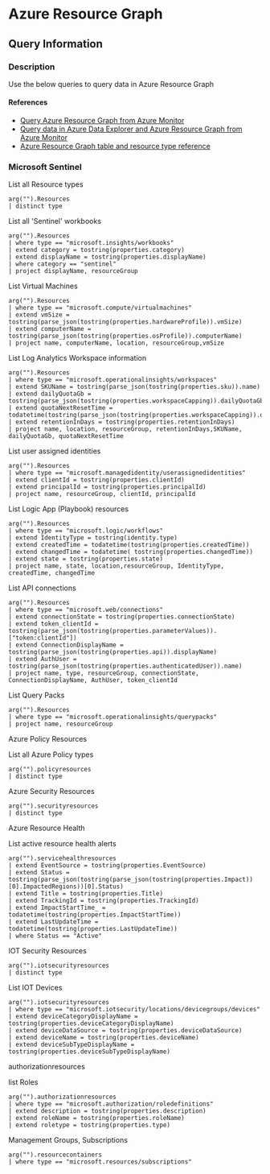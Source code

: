 # Azure Resource Graph

## Query Information

### Description

Use the below queries to query data in Azure Resource Graph

#### References

- [Query Azure Resource Graph from Azure Monitor](https://techcommunity.microsoft.com/t5/azure-observability-blog/query-azure-resource-graph-from-azure-monitor/ba-p/3918298)
- [Query data in Azure Data Explorer and Azure Resource Graph from Azure Monitor](https://learn.microsoft.com/en-us/azure/azure-monitor/logs/azure-monitor-data-explorer-proxy)
- [Azure Resource Graph table and resource type reference](https://learn.microsoft.com/en-us/azure/governance/resource-graph/reference/supported-tables-resources)


### Microsoft Sentinel


List all Resource types

```kql
arg("").Resources
| distinct type
```

List all 'Sentinel' workbooks

```kql
arg("").Resources
| where type == "microsoft.insights/workbooks"
| extend category = tostring(properties.category)
| extend displayName = tostring(properties.displayName)
| where category == "sentinel"
| project displayName, resourceGroup
```

List Virtual Machines

```kql
arg("").Resources
| where type == "microsoft.compute/virtualmachines"
| extend vmSize = tostring(parse_json(tostring(properties.hardwareProfile)).vmSize)
| extend computerName = tostring(parse_json(tostring(properties.osProfile)).computerName)
| project name, computerName, location, resourceGroup,vmSize
```

List Log Analytics Workspace information

```kql
arg("").Resources
| where type == "microsoft.operationalinsights/workspaces"
| extend SKUName = tostring(parse_json(tostring(properties.sku)).name)
| extend dailyQuotaGb = tostring(parse_json(tostring(properties.workspaceCapping)).dailyQuotaGb)
| extend quotaNextResetTime = todatetime(tostring(parse_json(tostring(properties.workspaceCapping)).quotaNextResetTime))
| extend retentionInDays = tostring(properties.retentionInDays)
| project name, location, resourceGroup, retentionInDays,SKUName, dailyQuotaGb, quotaNextResetTime
```

List user assigned identities

```kql
arg("").Resources
| where type == "microsoft.managedidentity/userassignedidentities"
| extend clientId = tostring(properties.clientId)
| extend principalId = tostring(properties.principalId)
| project name, resourceGroup, clientId, principalId
```

List Logic App (Playbook) resources

```kql
arg("").Resources
| where type == "microsoft.logic/workflows"
| extend IdentityType = tostring(identity.type)
| extend createdTime = todatetime(tostring(properties.createdTime))
| extend changedTime = todatetime( tostring(properties.changedTime))
| extend state = tostring(properties.state)
| project name, state, location,resourceGroup, IdentityType, createdTime, changedTime
```

List API connections

```kql
arg("").Resources
| where type == "microsoft.web/connections"
| extend connectionState = tostring(properties.connectionState)
| extend token_clientId = tostring(parse_json(tostring(properties.parameterValues)).["token:clientId"])
| extend ConnectionDisplayName = tostring(parse_json(tostring(properties.api)).displayName)
| extend AuthUser = tostring(parse_json(tostring(properties.authenticatedUser)).name)
| project name, type, resourceGroup, connectionState, ConnectionDisplayName, AuthUser, token_clientId
```

List Query Packs
```kql
arg("").Resources
| where type == "microsoft.operationalinsights/querypacks"
| project name, resourceGroup
```

Azure Policy Resources

List all Azure Policy types

```kql
arg("").policyresources
| distinct type
```


Azure Security Resources


```kql
arg("").securityresources
| distinct type
```


Azure Resource Health

List active resource health alerts

```kql
arg("").servicehealthresources
| extend EventSource = tostring(properties.EventSource)
| extend Status = tostring(parse_json(tostring(parse_json(tostring(properties.Impact))[0].ImpactedRegions))[0].Status)
| extend Title = tostring(properties.Title)
| extend TrackingId = tostring(properties.TrackingId)
| extend ImpactStartTime_ = todatetime(tostring(properties.ImpactStartTime))
| extend LastUpdateTime = todatetime(tostring(properties.LastUpdateTime))
| where Status == "Active"
```


IOT Security Resources

```kql
arg("").iotsecurityresources
| distinct type
```

List IOT Devices

```kql
arg("").iotsecurityresources
| where type == "microsoft.iotsecurity/locations/devicegroups/devices"
| extend deviceCategoryDisplayName = tostring(properties.deviceCategoryDisplayName)
| extend deviceDataSource = tostring(properties.deviceDataSource)
| extend deviceName = tostring(properties.deviceName)
| extend deviceSubTypeDisplayName = tostring(properties.deviceSubTypeDisplayName)
```

authorizationresources 

list Roles

```kql
arg("").authorizationresources
| where type == "microsoft.authorization/roledefinitions"
| extend description = tostring(properties.description)
| extend roleName = tostring(properties.roleName)
| extend roletype = tostring(properties.type)

```

Management Groups, Subscriptions

```kql
arg("").resourcecontainers
| where type == "microsoft.resources/subscriptions"
```





